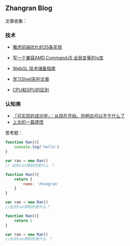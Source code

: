 ## Zhangran Blog

文章收集：

### 技术
* [雅虎前端优化的35条军规](http://www.cnblogs.com/xianyulaodi/p/5755079.html)

* [写一个兼容AMD,CommandJS,全局变量的js库](https://75team.com/post/%E8%AF%91%E7%A5%9E%E9%A9%AC%E6%98%AFamd-commonjs-umd.html)
* [WebGL 技术储备指南](http://taobaofed.org/blog/2015/12/21/webgl-handbook)
* [学习Shell系列文章](http://shuyi.me/2018/07/02/quick_start_of_shell/quick_start_of_shell_00_guide/)
* [CPU和GPU的区别](https://www.zhihu.com/question/19903344)


### 认知类

* [「可实现的成功学」：从现在开始，你明白可以不干什么了](http://daily.zhihu.com/story/2224051)
* [上文的一篇感悟](https://www.aboydfd.com/life/2017/05/31/whatCanWeGetFromWatchLive)


思考题：


``` javascript
function Ran(){
    console.log('hello')
}

var ran = new Ran()
// 此刻ran得到的是什么 ？

function Ran(){
    return {
        name: 'zhangran'
    }
}

var ran = new Ran()
//此刻ran得到的是什么？

function Ran(){
    return 1
}

var ran = new Ran()
//此刻ran得到的是什么 ？
```


